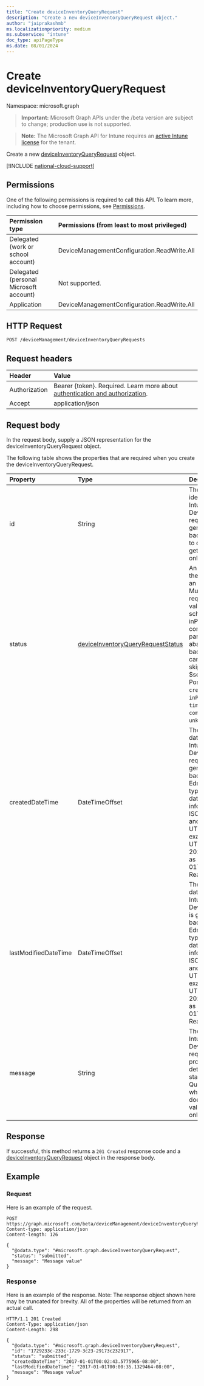 ```yaml
---
title: "Create deviceInventoryQueryRequest"
description: "Create a new deviceInventoryQueryRequest object."
author: "jaiprakashmb"
ms.localizationpriority: medium
ms.subservice: "intune"
doc_type: apiPageType
ms.date: 08/01/2024
---
```


# Create deviceInventoryQueryRequest

Namespace: microsoft.graph

> **Important:** Microsoft Graph APIs under the /beta version are subject to change; production use is not supported.

> **Note:** The Microsoft Graph API for Intune requires an [active Intune license](https://go.microsoft.com/fwlink/?linkid=839381) for the tenant.

Create a new [deviceInventoryQueryRequest](../resources/intune-multidevicepivotservice-deviceinventoryqueryrequest.md) object.

[!INCLUDE [national-cloud-support](../../includes/all-clouds.md)]

## Permissions
One of the following permissions is required to call this API. To learn more, including how to choose permissions, see [Permissions](/graph/permissions-reference).

|Permission type|Permissions (from least to most privileged)|
|:---|:---|
|Delegated (work or school account)|DeviceManagementConfiguration.ReadWrite.All|
|Delegated (personal Microsoft account)|Not supported.|
|Application|DeviceManagementConfiguration.ReadWrite.All|

## HTTP Request
<!-- {
  "blockType": "ignored"
}
-->
``` http
POST /deviceManagement/deviceInventoryQueryRequests
```

## Request headers
|Header|Value|
|:---|:---|
|Authorization|Bearer {token}. Required. Learn more about [authentication and authorization](/graph/auth/auth-concepts).|
|Accept|application/json|

## Request body
In the request body, supply a JSON representation for the deviceInventoryQueryRequest object.

The following table shows the properties that are required when you create the deviceInventoryQueryRequest.

|Property|Type|Description|
|:---|:---|:---|
|id|String|The unique identifier of an Intune Pivot Multi-Device query request, which is generated by the backend and used to check status and get results. Read-only.|
|status|[deviceInventoryQueryRequestStatus](../resources/intune-multidevicepivotservice-deviceinventoryqueryrequeststatus.md)|An enum indicating the current status of an Intune Pivot Multi-Device query request. Possible values are: scheduled (default), inProgress, completed, failed, partiallySucceeded, abandoned, badInput, throttled, canceled, and skipped. Supports: $select. Read-only. Possible values are: `created`, `submitted`, `inProgress`, `timedOut`, `failed`, `completed`, `unknownFutureValue`.|
|createdDateTime|DateTimeOffset|The created datetime of an Intune Pivot Multi-Device query request, which is generated by the backend. The Edm.DateTimeOffset type represents date and time information using ISO 8601 format and is always in UTC time. For example, midnight UTC on January 1, 2024 is represented as 2024-01-01T00:00:00Z. Read-only.|
|lastModifiedDateTime|DateTimeOffset|The last modified datetime of an Intune Pivot Multi-Device query, which is generated by the backend. The Edm.DateTimeOffset type represents date and time information using ISO 8601 format and is always in UTC time. For example, midnight UTC on January 1, 2024 is represented as 2024-01-01T00:00:00Z. Read-only.|
|message|String|The message of an Intune Pivot Multi-Device query request, which provides more details on the status. For example, Query is malformed. when the query text doesn't pass validations. Read-only.|



## Response
If successful, this method returns a `201 Created` response code and a [deviceInventoryQueryRequest](../resources/intune-multidevicepivotservice-deviceinventoryqueryrequest.md) object in the response body.

## Example

### Request
Here is an example of the request.
``` http
POST https://graph.microsoft.com/beta/deviceManagement/deviceInventoryQueryRequests
Content-type: application/json
Content-length: 126

{
  "@odata.type": "#microsoft.graph.deviceInventoryQueryRequest",
  "status": "submitted",
  "message": "Message value"
}
```

### Response
Here is an example of the response. Note: The response object shown here may be truncated for brevity. All of the properties will be returned from an actual call.
``` http
HTTP/1.1 201 Created
Content-Type: application/json
Content-Length: 298

{
  "@odata.type": "#microsoft.graph.deviceInventoryQueryRequest",
  "id": "1729233c-233c-1729-3c23-29173c232917",
  "status": "submitted",
  "createdDateTime": "2017-01-01T00:02:43.5775965-08:00",
  "lastModifiedDateTime": "2017-01-01T00:00:35.1329464-08:00",
  "message": "Message value"
}
```
